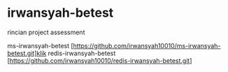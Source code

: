 # irwansyah-betest
rincian project assessment

ms-irwansyah-betest [https://github.com/irwansyah10010/ms-irwansyah-betest.git]klik
redis-irwansyah-betest [https://github.com/irwansyah10010/redis-irwansyah-betest.git]
